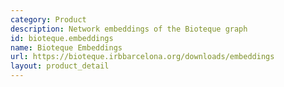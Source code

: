 ```yaml
---
category: Product
description: Network embeddings of the Bioteque graph
id: bioteque.embeddings
name: Bioteque Embeddings
url: https://bioteque.irbbarcelona.org/downloads/embeddings
layout: product_detail
---
```

